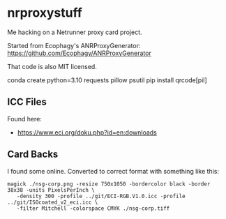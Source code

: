 # nrproxystuff
Me hacking on a Netrunner proxy card project.

Started from Ecophagy's ANRProxyGenerator:
  https://github.com/Ecophagy/ANRProxyGenerator

That code is also MIT licensed.

conda create python=3.10 requests pillow psutil
pip install qrcode[pil]

## ICC Files
Found here:
- https://www.eci.org/doku.php?id=en:downloads

## Card Backs
I found some online. Converted to correct format with something like this:
```
magick ./nsg-corp.png -resize 750x1050 -bordercolor black -border 38x38 -units PixelsPerInch \
   -density 300 -profile ../git/ECI-RGB.V1.0.icc -profile ../git/ISOcoated_v2_eci.icc \
   -filter Mitchell -colorspace CMYK ./nsg-corp.tiff
```
